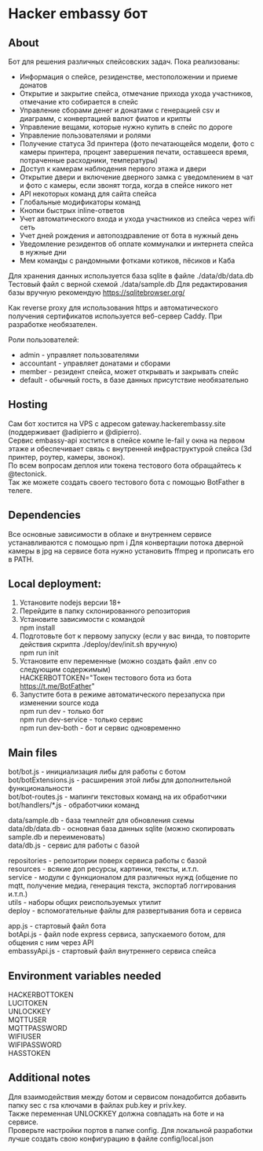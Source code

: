 # Hacker embassy бот
## About
Бот для решения различных спейсовских задач. Пока реализованы:
- Информация о спейсе, резиденстве, местоположении и приеме донатов
- Открытие и закрытие спейса, отмечание прихода ухода участников, отмечание кто собирается в спейс
- Управление сборами денег и донатами с генерацией csv и диаграмм, с конвертацией валют фиатов и крипты
- Управление вещами, которые нужно купить в спейс по дороге
- Управление пользователями и ролями
- Получение статуса 3d принтера (фото печатающейся модели, фото с камеры принтера, процент завершения печати, оставшееся время, потраченные расходники, температуры)
- Доступ к камерам наблюдения первого этажа и двери
- Открытие двери и включение дверного замка с уведомлением в чат и фото с камеры, если звонят тогда, когда в спейсе никого нет
- API некоторых команд для сайта спейса
- Глобальные модификаторы команд
- Кнопки быстрых inline-ответов
- Учет автоматического входа и ухода участников из спейса через wifi сеть
- Учет дней рождения и автопоздравление от бота в нужный день
- Уведомление резидентов об оплате коммуналки и интернета спейса в нужные дни
- Мем команды с рандомными фотками котиков, пёсиков и Каба

Для хранения данных используется база sqlite в файле ./data/db/data.db
Тестовый файл с верной схемой ./data/sample.db
Для редактирования базы вручную рекомендую https://sqlitebrowser.org/

Как reverse proxy для использования https и автоматического получения сертификатов используется веб-сервер Caddy. При разработке необязателен.

Роли пользователей: 
- admin - управляет пользователями
- accountant - управляет донатами и сборами
- member - резидент спейса, может открывать и закрывать спейс
- default - обычный гость, в базе данных присутствие необязательно

## Hosting
Сам бот хостится на VPS с адресом gateway.hackerembassy.site (поддерживает @adipierro и @dipierro).   
Сервис embassy-api хостится в спейсе компе le-fail у окна на первом этаже и обеспечивает связь с внутренней инфраструктурой спейса (3d принтер, роутер, камеры, звонок).  
По всем вопросам деплоя или токена тестового бота обращайтесь к @tectonick.   
Так же можете создать своего тестового бота с помощью BotFather в телеге.  

## Dependencies
Все основные зависимости в облаке и внутреннем сервисе устанавливаются с помощью npm i
Для конвертации потока дверной камеры в jpg на сервисе бота нужно установить ffmpeg и прописать его в PATH.

## Local deployment:
1. Установите nodejs версии 18+
2. Перейдите в папку склонированного репозитория
3. Установите зависимости с командой  
        npm install
4. Подготовьте бот к первому запуску (если у вас винда, то повторите действия скрипта ./deploy/dev/init.sh вручную)  
        npm run init
5. Установите env переменные (можно создать файл .env со следующим содержимым)  
        HACKERBOTTOKEN="Токен тестового бота из бота https://t.me/BotFather"
6. Запустите бота в режиме автоматического перезапуска при изменении source кода  
        npm run dev - только бот  
        npm run dev-service - только сервис  
        npm run dev-both - бот и сервис одновременно 

## Main files
bot/bot.js - инициализация либы для работы с ботом  
bot/botExtensions.js - расширения этой либы для дополнительной функциональности  
bot/bot-routes.js - мапинги текстовых команд на их обработчики  
bot/handlers/*.js - обработчики команд  

data/sample.db - база темплейт для обновления схемы  
data/db/data.db - основная база данных sqlite (можно скопировать sample.db и переименовать)  
data/db.js - сервис для работы с базой  

repositories - репозитории поверх сервиса работы с базой  
resources - всякие доп ресурсы, картинки, тексты, и.т.п.  
service - модули с функционалом для различных нужд (общение по mqtt, получение медиа, генерация текста, экспортаб логгирования и.т.п.)  
utils - наборы общих реиспользуемых утилит  
deploy - вспомогательные файлы для развертывания бота и сервиса  

app.js - стартовый файл бота  
botApi.js - файл node express сервиса, запускаемого ботом, для общения с ним через API  
embassyApi.js - стартовый файл внутреннего сервиса спейса  

## Environment variables needed
HACKERBOTTOKEN  
LUCITOKEN  
UNLOCKKEY  
MQTTUSER  
MQTTPASSWORD  
WIFIUSER  
WIFIPASSWORD  
HASSTOKEN  

## Additional notes
Для взаимодействия между ботом и сервисом понадобится добавить папку sec с rsa ключами в файлах pub.key и priv.key.  
Также переменная UNLOCKKEY должна совпадать на боте и на сервисе.    
Проверьте настройки портов в папке config. Для локальной разработки лучше создать свою конфигурацию в файле config/local.json   